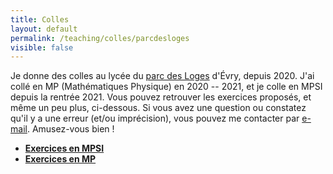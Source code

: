 ```yaml
---
title: Colles
layout: default
permalink: /teaching/colles/parcdesloges
visible: false
---
```


Je donne des colles au lycée du [parc des
Loges](http://www.lyc-parc-evry.ac-versailles.fr/) d'Évry, depuis 2020. J'ai
collé en MP (Mathématiques
Physique) en 2020 -- 2021, et je colle en MPSI depuis la rentrée 2021.
Vous pouvez retrouver les exercices proposés, et même un peu plus,
ci-dessous. Si vous avez une question ou
constatez qu'il y a une erreur (et/ou imprécision), vous pouvez me contacter par
[e-mail](mailto:{{site.email}}). Amusez-vous bien !

* [**Exercices en MPSI**](mpsi)
* [**Exercices en MP**](mp)

